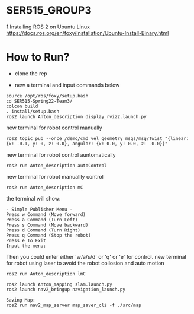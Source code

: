 # SER515_GROUP3
1.Installing ROS 2 on Ubuntu Linux
https://docs.ros.org/en/foxy/Installation/Ubuntu-Install-Binary.html

# How to Run?
- clone the rep

- new a terminal and input commands below
```
source /opt/ros/foxy/setup.bash
cd SER515-Spring22-Team3/
colcon build
. install/setup.bash
ros2 launch Anton_description display_rviz2.launch.py
```
new terminal for robot control manually
```
ros2 topic pub --once /demo/cmd_vel geometry_msgs/msg/Twist "{linear: {x: -0.1, y: 0, z: 0.0}, angular: {x: 0.0, y: 0.0, z: -0.0}}"
```
new terminal for robot control auntomatically
```
ros2 run Anton_description autoControl
```
new terminal for robot manuallly control
```
ros2 run Anton_description mC
```
the terminal will show:
```
- Simple Publisher Menu -
Press w Command (Move forward)
Press a Command (Turn Left)
Press s Command (Move backward)
Press d Command (Turn Right)
Press q Command (Stop the robot)
Press e To Exit
Input the menu: 
```
Then you could enter either 'w/a/s/d' or 'q' or 'e' for control.
new terminal for robot using laser to avoid the robot collosion and auto motion
```
ros2 run Anton_description lmC

ros2 launch Anton_mapping slam.launch.py
ros2 launch nav2_bringup navigation_launch.py

Saving Map:
ros2 run nav2_map_server map_saver_cli -f ./src/map